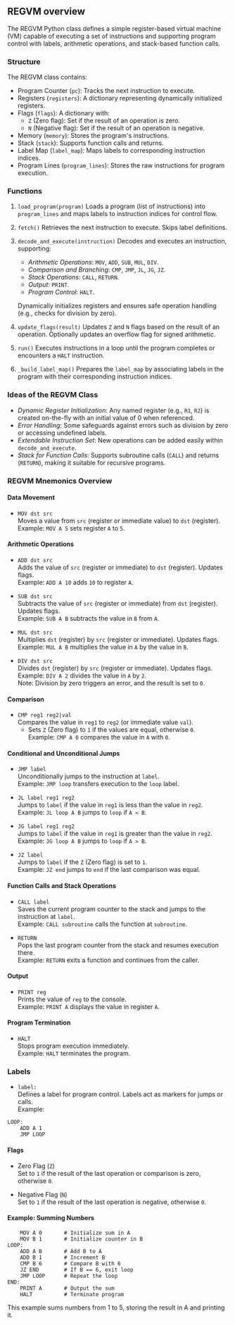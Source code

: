 
## REGVM overview

The REGVM Python class defines a simple register-based virtual machine (VM) capable
of executing a set of instructions and supporting program control with labels, arithmetic
operations, and stack-based function calls.


### Structure

The REGVM class contains:
- Program Counter (`pc`): Tracks the next instruction to execute.
- Registers (`registers`): A dictionary representing dynamically initialized registers.
- Flags (`flags`): A dictionary with:
  - `Z` (Zero flag): Set if the result of an operation is zero.
  - `N` (Negative flag): Set if the result of an operation is negative.
- Memory (`memory`): Stores the program's instructions.
- Stack (`stack`): Supports function calls and returns.
- Label Map (`label_map`): Maps labels to corresponding instruction indices.
- Program Lines (`program_lines`): Stores the raw instructions for program execution.

### Functions

1. `load_program(program)`
   Loads a program (list of instructions) into `program_lines` and maps labels to instruction indices for control flow.

2. `fetch()`
   Retrieves the next instruction to execute. Skips label definitions.

3. `decode_and_execute(instruction)`
   Decodes and executes an instruction, supporting:
   - *Arithmetic Operations*: `MOV`, `ADD`, `SUB`, `MUL`, `DIV`.
   - *Comparison and Branching*: `CMP`, `JMP`, `JL`, `JG`, `JZ`.
   - *Stack Operations*: `CALL`, `RETURN`.
   - *Output*: `PRINT`.
   - *Program Control*: `HALT`.

   Dynamically initializes registers and ensures safe operation handling (e.g., checks for division by zero).

4. `update_flags(result)`
   Updates `Z` and `N` flags based on the result of an operation. Optionally updates an overflow flag for signed arithmetic.

5. `run()`
   Executes instructions in a loop until the program completes or encounters a `HALT` instruction.

6. `_build_label_map()`
   Prepares the `label_map` by associating labels in the program with their corresponding instruction indices.


### Ideas of the REGVM Class

- *Dynamic Register Initialization*: Any named register (e.g., `R1`, `R2`) is created on-the-fly with an initial value of 0 when referenced.
- *Error Handling*: Some safeguards against errors such as division by zero or accessing undefined labels.
- *Extendable Instruction Set*: New operations can be added easily within `decode_and_execute`.
- *Stack for Function Calls*: Supports subroutine calls (`CALL`) and returns (`RETURN`), making it suitable for recursive programs.


### REGVM Mnemonics Overview


#### Data Movement
- `MOV dst src`  
  Moves a value from `src` (register or immediate value) to `dst` (register).  
  Example: `MOV A 5` sets register `A` to `5`.


#### Arithmetic Operations
- `ADD dst src`  
  Adds the value of `src` (register or immediate) to `dst` (register). Updates flags.  
  Example: `ADD A 10` adds `10` to register `A`.

- `SUB dst src`  
  Subtracts the value of `src` (register or immediate) from `dst` (register). Updates flags.  
  Example: `SUB A B` subtracts the value in `B` from `A`.

- `MUL dst src`  
  Multiplies `dst` (register) by `src` (register or immediate). Updates flags.  
  Example: `MUL A B` multiplies the value in `A` by the value in `B`.

- `DIV dst src`  
  Divides `dst` (register) by `src` (register or immediate). Updates flags.  
  Example: `DIV A 2` divides the value in `A` by `2`.  
  Note: Division by zero triggers an error, and the result is set to `0`.


#### Comparison
- `CMP reg1 reg2|val`  
  Compares the value in `reg1` to `reg2` (or immediate value `val`).  
  - Sets `Z` (Zero flag) to `1` if the values are equal, otherwise `0`.  
  Example: `CMP A 0` compares the value in `A` with `0`.


#### Conditional and Unconditional Jumps
- `JMP label`  
  Unconditionally jumps to the instruction at `label`.  
  Example: `JMP loop` transfers execution to the `loop` label.

- `JL label reg1 reg2`  
  Jumps to `label` if the value in `reg1` is less than the value in `reg2`.  
  Example: `JL loop A B` jumps to `loop` if `A < B`.

- `JG label reg1 reg2`  
  Jumps to `label` if the value in `reg1` is greater than the value in `reg2`.  
  Example: `JG loop A B` jumps to `loop` if `A > B`.

- `JZ label`  
  Jumps to `label` if the `Z` (Zero flag) is set to `1`.  
  Example: `JZ end` jumps to `end` if the last comparison was equal.


#### Function Calls and Stack Operations
- `CALL label`  
  Saves the current program counter to the stack and jumps to the instruction at `label`.  
  Example: `CALL subroutine` calls the function at `subroutine`.

- `RETURN`  
  Pops the last program counter from the stack and resumes execution there.  
  Example: `RETURN` exits a function and continues from the caller.


#### Output
- `PRINT reg`  
  Prints the value of `reg` to the console.  
  Example: `PRINT A` displays the value in register `A`.


#### Program Termination
- `HALT`  
  Stops program execution immediately.  
  Example: `HALT` terminates the program.


### Labels
- `label:`  
  Defines a label for program control. Labels act as markers for jumps or calls.  
  Example:  

```assembly
LOOP:
    ADD A 1
    JMP LOOP
```


#### Flags
- Zero Flag (`Z`)  
Set to `1` if the result of the last operation or comparison is zero, otherwise `0`.

- Negative Flag (`N`)  
Set to `1` if the result of the last operation is negative, otherwise `0`.


#### Example: Summing Numbers

```assembly
    MOV A 0       # Initialize sum in A
    MOV B 1       # Initialize counter in B
LOOP:
    ADD A B       # Add B to A
    ADD B 1       # Increment B
    CMP B 6       # Compare B with 6
    JZ END        # If B == 6, exit loop
    JMP LOOP      # Repeat the loop
END:
    PRINT A       # Output the sum
    HALT          # Terminate program
```

This example sums numbers from 1 to 5, storing the result in A and printing it.
